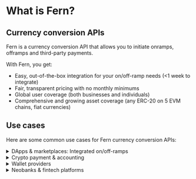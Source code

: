 # What is Fern?

## Currency conversion APIs

Fern is a currency conversion API that allows you to initiate onramps, offramps and third-party payments.

With Fern, you get:&#x20;

* Easy, out-of-the-box integration for your on/off-ramp needs (<1 week to integrate)
* Fair, transparent pricing with no monthly minimums
* Global user coverage (both businesses and individuals)
* Comprehensive and growing asset coverage (any ERC-20 on 5 EVM chains, fiat currencies)

## Use cases

Here are some common use cases for Fern currency conversion APIs:&#x20;

<details>

<summary>DApps &#x26; marketplaces: Integrated on/off-ramps</summary>

Enable users to easily onramp to and offramp from your in-app token

</details>

<details>

<summary>Crypto payment &#x26; accounting</summary>

Integrate payments between fiat and crypto directly into your platform with a single API

</details>

<details>

<summary>Wallet providers</summary>

Enable users to on/offramp any ERC-20 from their local fiat currency

</details>

<details>

<summary>Neobanks &#x26; fintech platforms</summary>

Incorporate cross-border payments powered by stablecoin rails

</details>


